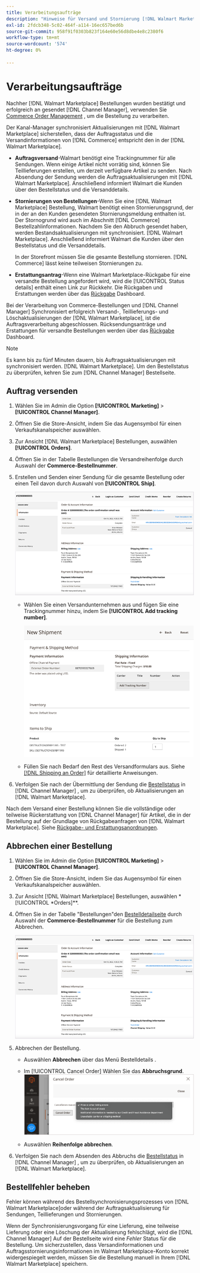 ```yaml
---
title: Verarbeitungsaufträge
description: "Hinweise für Versand und Stornierung [!DNL Walmart Marketplace] Bestellungen von Adobe Commerce und Magento Open Source."
exl-id: 2fdcb348-5c02-464f-a114-16ec657bed6b
source-git-commit: 958f91f0303b823f164e60e56d8dbe4e8c2380f6
workflow-type: tm+mt
source-wordcount: '574'
ht-degree: 0%

---
```


# Verarbeitungsaufträge

Nachher [!DNL Walmart Marketplace] Bestellungen wurden bestätigt und erfolgreich an gesendet [!DNL Channel Manager], verwenden Sie [Commerce Order Management](https://docs.magento.com/user-guide/sales/orders-workspace.html) , um die Bestellung zu verarbeiten.

Der Kanal-Manager synchronisiert Aktualisierungen mit [!DNL Walmart Marketplace] sicherstellen, dass der Auftragsstatus und die Versandinformationen von [!DNL Commerce] entspricht den in der [!DNL Walmart Marketplace].

* **Auftragsversand**-Walmart benötigt eine Trackingnummer für alle Sendungen. Wenn einige Artikel nicht vorrätig sind, können Sie Teillieferungen erstellen, um derzeit verfügbare Artikel zu senden. Nach Absendung der Sendung werden die Auftragsaktualisierungen mit [!DNL Walmart Marketplace]. Anschließend informiert Walmart die Kunden über den Bestellstatus und die Versanddetails.

* **Stornierungen von Bestellungen**-Wenn Sie eine [!DNL Walmart Marketplace] Bestellung, Walmart benötigt einen Stornierungsgrund, der in der an den Kunden gesendeten Stornierungsmeldung enthalten ist. Der Stornogrund wird auch im Abschnitt [!DNL Commerce] Bestellzahlinformationen. Nachdem Sie den Abbruch gesendet haben, werden Bestandsaktualisierungen mit synchronisiert. [!DNL Walmart Marketplace]. Anschließend informiert Walmart die Kunden über den Bestellstatus und die Versanddetails.

   In der Storefront müssen Sie die gesamte Bestellung stornieren. [!DNL Commerce] lässt keine teilweisen Stornierungen zu.

* **Erstattungsantrag**-Wenn eine Walmart Marketplace-Rückgabe für eine versandte Bestellung angefordert wird, wird die [!UICONTROL Status details] enthält einen Link zur Rückkehr. Die Rückgaben und Erstattungen werden über das [Rückgabe](return-refund-orders.md) Dashboard.

Bei der Verarbeitung von Commerce-Bestellungen und [!DNL Channel Manager] Synchronisiert erfolgreich Versand-, Teillieferungs- und Löschaktualisierungen der [!DNL Walmart Marketplace], ist die Auftragsverarbeitung abgeschlossen. Rücksendungsanträge und Erstattungen für versandte Bestellungen werden über das [Rückgabe](return-refund-orders.md) Dashboard.

>[!NOTE]
>
> Es kann bis zu fünf Minuten dauern, bis Auftragsaktualisierungen mit synchronisiert werden. [!DNL Walmart Marketplace]. Um den Bestellstatus zu überprüfen, kehren Sie zum [!DNL Channel Manager] Bestellseite.

## Auftrag versenden

1. Wählen Sie im Admin die Option **[!UICONTROL Marketing]** > **[!UICONTROL Channel Manager]**.

1. Öffnen Sie die Store-Ansicht, indem Sie das Augensymbol für einen Verkaufskanalspeicher auswählen.

1. Zur Ansicht [!DNL Walmart Marketplace] Bestellungen, auswählen **[!UICONTROL Orders]**.

1. Öffnen Sie in der Tabelle Bestellungen die Versandreihenfolge durch Auswahl der **Commerce-Bestellnummer**.

1. Erstellen und Senden einer Sendung für die gesamte Bestellung oder einen Teil davon durch Auswahl von **[!UICONTROL Ship]**.

   ![Detailansicht einer Commerce-Bestellung für [!DNL Walmart Marketplace] order](assets/order-detail-with-external-order-id.png)

   * Wählen Sie einen Versandunternehmen aus und fügen Sie eine Trackingnummer hinzu, indem Sie **[!UICONTROL Add tracking number]**.

      ![Detailansicht einer Commerce-Bestellung für [!DNL Walmart Marketplace] order](assets/order-shipment-add-tracking-number.png)


   * Füllen Sie nach Bedarf den Rest des Versandformulars aus. Siehe [[!DNL Shipping an Order]](https://docs.magento.com/user-guide/sales/order-ship.html) für detaillierte Anweisungen.

1. Verfolgen Sie nach der Übermittlung der Sendung die [Bestellstatus](manage-orders.md#about-order-status) in [!DNL Channel Manager] , um zu überprüfen, ob Aktualisierungen an [!DNL Walmart Marketplace].

Nach dem Versand einer Bestellung können Sie die vollständige oder teilweise Rückerstattung von [!DNL Channel Manager] für Artikel, die in der Bestellung auf der Grundlage von Rückgabeanfragen von [!DNL Walmart Marketplace]. Siehe [Rückgabe- und Erstattungsanordnungen](return-refund-orders.md).

## Abbrechen einer Bestellung

1. Wählen Sie im Admin die Option **[!UICONTROL Marketing]** > **[!UICONTROL Channel Manager]**.

1. Öffnen Sie die Store-Ansicht, indem Sie das Augensymbol für einen Verkaufskanalspeicher auswählen.

1. Zur Ansicht [!DNL Walmart Marketplace] Bestellungen, auswählen *[!UICONTROL *Orders]**.

1. Öffnen Sie in der Tabelle &quot;Bestellungen&quot;den [Bestelldetailseite](manage-orders.md#view-order-detail) durch Auswahl der **Commerce-Bestellnummer** für die Bestellung zum Abbrechen.

   ![Detailansicht einer Commerce-Bestellung für[!DNL Walmart Marketplace]order](assets/order-detail-with-external-order-id.png)

1. Abbrechen der Bestellung.

   * Auswählen **Abbrechen** über das Menü Bestelldetails .

   * Im [!UICONTROL Cancel Order] Wählen Sie das **Abbruchsgrund**.
   ![Detailansicht einer Commerce-Bestellung für [!DNL Walmart Marketplace] order](assets/cancel-order-reason-selector.png)

   * Auswählen **Reihenfolge abbrechen**.


1. Verfolgen Sie nach dem Absenden des Abbruchs die [Bestellstatus](manage-orders.md#about-order-status) in [!DNL Channel Manager] , um zu überprüfen, ob Aktualisierungen an [!DNL Walmart Marketplace].

## Bestellfehler beheben

Fehler können während des Bestellsynchronisierungsprozesses von [!DNL Walmart Marketplace]oder während der Auftragsaktualisierung für Sendungen, Teillieferungen und Stornierungen.

Wenn der Synchronisierungsvorgang für eine Lieferung, eine teilweise Lieferung oder eine Löschung der Aktualisierung fehlschlägt, wird die [!DNL Channel Manager] Auf der Bestellseite wird eine _Fehler_ Status für die Bestellung. Um sicherzustellen, dass Versandinformationen und Auftragsstornierungsinformationen im Walmart Marketplace-Konto korrekt widergespiegelt werden, müssen Sie die Bestellung manuell in Ihrem [!DNL Walmart Marketplace] speichern.


